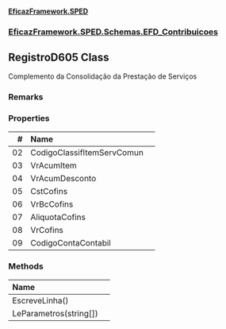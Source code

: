 #### [EficazFramework.SPED](EficazFrameworkSPED.md 'EficazFramework SPED')
### [EficazFramework.SPED.Schemas.EFD_Contribuicoes](EficazFramework.SPED.Schemas.EFD_Contribuicoes.md 'EficazFramework.SPED.Schemas.EFD_Contribuicoes')

## RegistroD605 Class

Complemento da Consolidação da Prestação de Serviços

### Remarks
### Properties

| # | Name | |
| ---: | :--- | :--- |
| 02 | CodigoClassifItemServComun |  |
| 03 | VrAcumItem |  |
| 04 | VrAcumDesconto |  |
| 05 | CstCofins |  |
| 06 | VrBcCofins |  |
| 07 | AliquotaCofins |  |
| 08 | VrCofins |  |
| 09 | CodigoContaContabil |  |
### Methods

| Name | |
| :--- | :--- |
| EscreveLinha() |  |
| LeParametros(string[]) |  |
